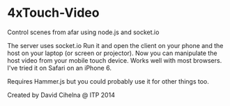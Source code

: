 # 4xTouch-Video
Control scenes from afar using node.js and socket.io

The server uses socket.io Run it and open the client on your phone and the host on your laptop (or screen or projector). Now you can manipulate the host video from your mobile touch device. Works well with most browsers. I've tried it on Safari on an iPhone 6.

Requires Hammer.js but you could probably use it for other things too. 

Created by David Cihelna @ ITP 2014
